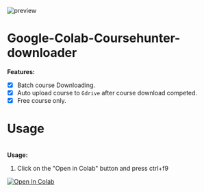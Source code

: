 ![preview](https://raw.githubusercontent.com/biplobsd/Google-Colab-Coursehunter-downloader/master/src/preview.gif)

# Google-Colab-Coursehunter-downloader

<b>Features:</b>
- [x] Batch course Downloading.
- [x] Auto upload course to `Gdrive` after course download competed.
- [x] Free course only.

# Usage
<br><b>Usage:</b>
1. Click on the "Open in Colab" button and press ctrl+f9

<a href="https://colab.research.google.com/github/biplobsd/Google-Colab-Coursehunter-downloader/blob/master/Coursehunter.ipynb" target="_parent\"><img src="https://colab.research.google.com/assets/colab-badge.svg" alt="Open In Colab"/></a>
